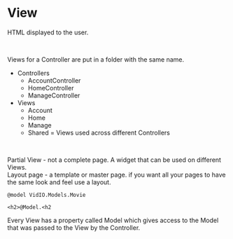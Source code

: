 # View

HTML displayed to the user.

<br>

Views for a Controller are put in a folder with the same name.

- Controllers
  - AccountController
  - HomeController
  - ManageController
- Views
  - Account
  - Home
  - Manage
  - Shared = Views used across different Controllers

<br>

Partial View - not a complete page. A widget that can be used on different Views.  
Layout page - a template or master page. if you want all your pages to have the same look and feel use a layout.

```
@model VidIO.Models.Movie

<h2>@Model.<h2
```
Every View has a property called Model which gives access to the Model that was passed to the View by the Controller.
